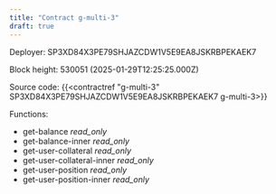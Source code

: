 ```yaml
---
title: "Contract g-multi-3"
draft: true
---
```

Deployer: SP3XD84X3PE79SHJAZCDW1V5E9EA8JSKRBPEKAEK7


 



Block height: 530051 (2025-01-29T12:25:25.000Z)

Source code: {{<contractref "g-multi-3" SP3XD84X3PE79SHJAZCDW1V5E9EA8JSKRBPEKAEK7 g-multi-3>}}

Functions:

* get-balance _read_only_
* get-balance-inner _read_only_
* get-user-collateral _read_only_
* get-user-collateral-inner _read_only_
* get-user-position _read_only_
* get-user-position-inner _read_only_
